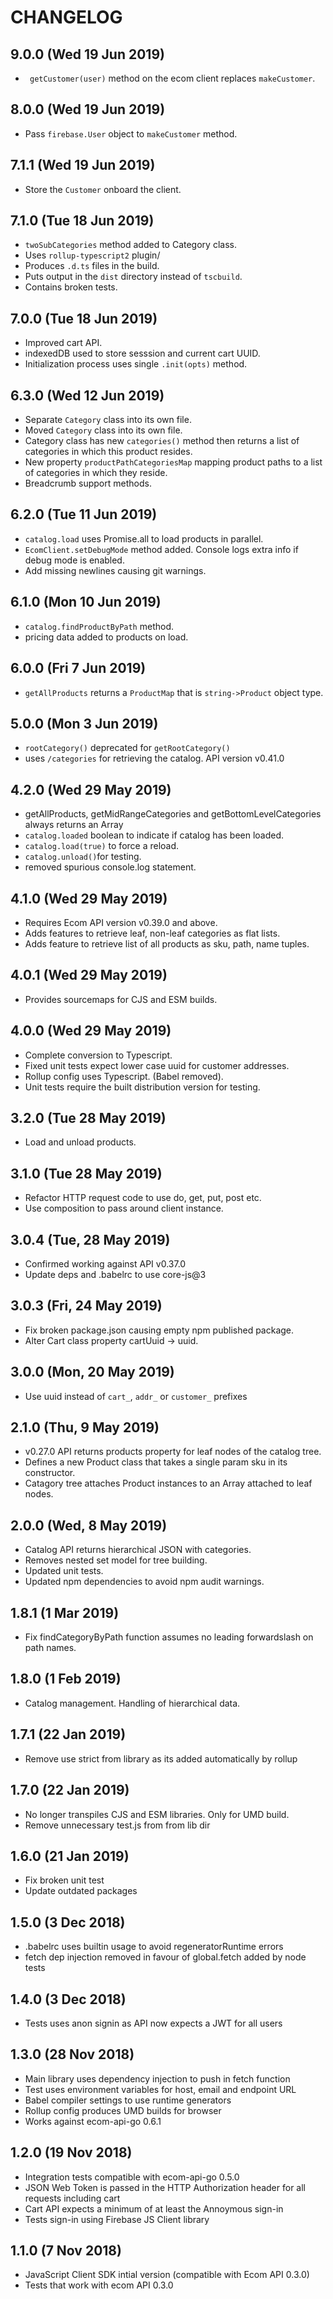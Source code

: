 # CHANGELOG
## 9.0.0 (Wed 19 Jun 2019)
+ ` getCustomer(user)` method on the ecom client replaces `makeCustomer`.

## 8.0.0 (Wed 19 Jun 2019)
+ Pass `firebase.User` object to `makeCustomer` method.

## 7.1.1 (Wed 19 Jun 2019)
+ Store the `Customer` onboard the client.

## 7.1.0 (Tue 18 Jun 2019)
+ `twoSubCategories` method added to Category class.
+ Uses `rollup-typescript2` plugin/
+ Produces `.d.ts` files in the build.
+ Puts output in the `dist` directory instead of `tscbuild`.
+ Contains broken tests.

## 7.0.0 (Tue 18 Jun 2019)
+ Improved cart API.
+ indexedDB used to store sesssion and current cart UUID.
+ Initialization process uses single `.init(opts)` method.

## 6.3.0 (Wed 12 Jun 2019)
+ Separate `Category` class into its own file.
+ Moved `Category` class into its own file.
+ Category class has new `categories()` method then returns a list of categories in which this product resides.
+ New property `productPathCategoriesMap` mapping product paths to a list of categories in which they reside.
+ Breadcrumb support methods.

## 6.2.0 (Tue 11 Jun 2019)
+ `catalog.load` uses Promise.all to load products in parallel.
+ `EcomClient.setDebugMode` method added. Console logs extra info if debug mode is enabled.
+ Add missing newlines causing git warnings.

## 6.1.0 (Mon 10 Jun 2019)
+ `catalog.findProductByPath` method.
+ pricing data added to products on load.

## 6.0.0 (Fri 7 Jun 2019)
+ `getAllProducts` returns a `ProductMap` that is `string->Product` object type.

## 5.0.0 (Mon 3 Jun 2019)
+ `rootCategory()` deprecated for `getRootCategory()`
+ uses `/categories` for retrieving the catalog. API version v0.41.0

## 4.2.0 (Wed 29 May 2019)
+ getAllProducts, getMidRangeCategories and getBottomLevelCategories always returns an Array
+ `catalog.loaded` boolean to indicate if catalog has been loaded.
+ `catalog.load(true)` to force a reload.
+ `catalog.unload()`for testing.
+ removed spurious console.log statement.

## 4.1.0 (Wed 29 May 2019)
+ Requires Ecom API version v0.39.0 and above.
+ Adds features to retrieve leaf, non-leaf categories as flat lists.
+ Adds feature to retrieve list of all products as sku, path, name tuples.

## 4.0.1 (Wed 29 May 2019)
+ Provides sourcemaps for CJS and ESM builds.

## 4.0.0 (Wed 29 May 2019)
+ Complete conversion to Typescript.
+ Fixed unit tests expect lower case uuid for customer addresses.
+ Rollup config uses Typescript. (Babel removed).
+ Unit tests require the built distribution version for testing.

## 3.2.0 (Tue 28 May 2019)
+ Load and unload products.

## 3.1.0 (Tue 28 May 2019)
+ Refactor HTTP request code to use do, get, put, post etc.
+ Use composition to pass around client instance.

## 3.0.4 (Tue, 28 May 2019)
+ Confirmed working against API v0.37.0
+ Update deps and .babelrc to use core-js@3

## 3.0.3 (Fri, 24 May 2019)
+ Fix broken package.json causing empty npm published package.
+ Alter Cart class property cartUuid -> uuid.

## 3.0.0 (Mon, 20 May 2019)
+ Use uuid instead of `cart_`, `addr_` or `customer_` prefixes

## 2.1.0 (Thu, 9 May 2019)
+ v0.27.0 API returns products property for leaf nodes of the catalog tree.
+ Defines a new Product class that takes a single param sku in its constructor.
+ Catagory tree attaches Product instances to an Array attached to leaf nodes.

## 2.0.0 (Wed, 8 May 2019)
+ Catalog API returns hierarchical JSON with categories.
+ Removes nested set model for tree building.
+ Updated unit tests.
+ Updated npm dependencies to avoid npm audit warnings.

## 1.8.1 (1 Mar 2019)
+ Fix findCategoryByPath function assumes no leading forwardslash on path names.

## 1.8.0 (1 Feb 2019)
+ Catalog management. Handling of hierarchical data.

## 1.7.1 (22 Jan 2019)
+ Remove use strict from library as its added automatically by rollup

## 1.7.0 (22 Jan 2019)
+ No longer transpiles CJS and ESM libraries. Only for UMD build.
+ Remove unnecessary test.js from from lib dir

## 1.6.0 (21 Jan 2019)
+ Fix broken unit test
+ Update outdated packages

## 1.5.0 (3 Dec 2018)
+ .babelrc uses builtin usage to avoid regeneratorRuntime errors
+ fetch dep injection removed in favour of global.fetch added by node tests

## 1.4.0 (3 Dec 2018)
+ Tests uses anon signin as API now expects a JWT for all users

## 1.3.0 (28 Nov 2018)
+ Main library uses dependency injection to push in fetch function
+ Test uses environment variables for host, email and endpoint URL
+ Babel compiler settings to use runtime generators
+ Rollup config produces UMD builds for browser
+ Works against ecom-api-go 0.6.1

## 1.2.0 (19 Nov 2018)
+ Integration tests compatible with ecom-api-go 0.5.0
+ JSON Web Token is passed in the HTTP Authorization header for all requests including cart
+ Cart API expects a minimum of at least the Annoymous sign-in
+ Tests sign-in using Firebase JS Client library

## 1.1.0 (7 Nov 2018)
+ JavaScript Client SDK intial version (compatible with Ecom API 0.3.0)
+ Tests that work with ecom API 0.3.0
